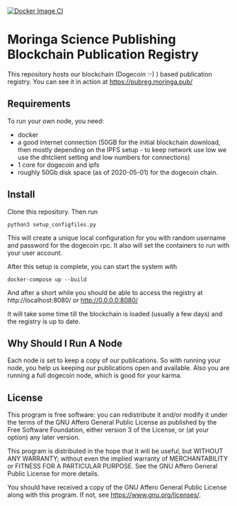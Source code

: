 [![Docker Image CI](https://github.com/MoringaSciPub/pubreg/actions/workflows/docker-image.yml/badge.svg)](https://github.com/MoringaSciPub/pubreg/actions/workflows/docker-image.yml)

# Moringa Science Publishing Blockchain Publication Registry

This repository hosts our blockchain (Dogecoin :-) ) based publication registry. 
You can see it in action at https://pubreg.moringa.pub/

## Requirements 
To run your own node, you need:
* docker
* a good internet connection (50GB for the initial blockchain download, then mostly depending on the IPFS setup - 
  to keep network use low we use the dhtclient setting and low numbers for connections)
* 1 core for dogecoin and ipfs
* roughly 50Gb disk space (as of 2020-05-01) for the dogecoin chain.

## Install
Clone this repository. Then run

```[bash]
python3 setup_configfiles.py
```

This will create a unique local configuration for you with random username and password for the dogecoin rpc. 
It also will set the containers to run with your user account. 

After this setup is complete, you can start the system with 
```[bash]
docker-compose up --build
```

And after a short while you should be able to access the registry at http://localhost:8080/ or http://0.0.0.0:8080/

It will take some time till the blockchain is loaded (usually a few days) and the registry is up to date.

## Why Should I Run A Node

Each node is set to keep a copy of our publications. So with running your node, you help us keeping our publications
open and available. Also you are running a full dogecoin node, which is good for your karma.

## License

This program is free software: you can redistribute it and/or modify
it under the terms of the GNU Affero General Public License as published
by the Free Software Foundation, either version 3 of the License, or
(at your option) any later version.

This program is distributed in the hope that it will be useful,
but WITHOUT ANY WARRANTY; without even the implied warranty of
MERCHANTABILITY or FITNESS FOR A PARTICULAR PURPOSE.  See the
GNU Affero General Public License for more details.
 
You should have received a copy of the GNU Affero General Public License
along with this program.  If not, see <https://www.gnu.org/licenses/>.
